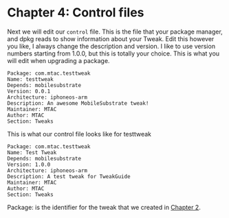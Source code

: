 # Chapter 4: Control files

Next we will edit our ```control``` file. This is the file that your package manager, and dpkg reads to show information about your Tweak. Edit this however you like, I always change the description and version. I like to use version numbers starting from 1.0.0, but this is totally your choice. This is what you will edit when upgrading a package.

```
Package: com.mtac.testtweak
Name: testtweak
Depends: mobilesubstrate
Version: 0.0.1
Architecture: iphoneos-arm
Description: An awesome MobileSubstrate tweak!
Maintainer: MTAC
Author: MTAC
Section: Tweaks
```

This is what our control file looks like for testtweak

```
Package: com.mtac.testtweak
Name: Test Tweak
Depends: mobilesubstrate
Version: 1.0.0
Architecture: iphoneos-arm
Description: A test tweak for TweakGuide
Maintainer: MTAC
Author: MTAC
Section: Tweaks
```

Package: is the identifier for the tweak that we created in [Chapter 2](). 
